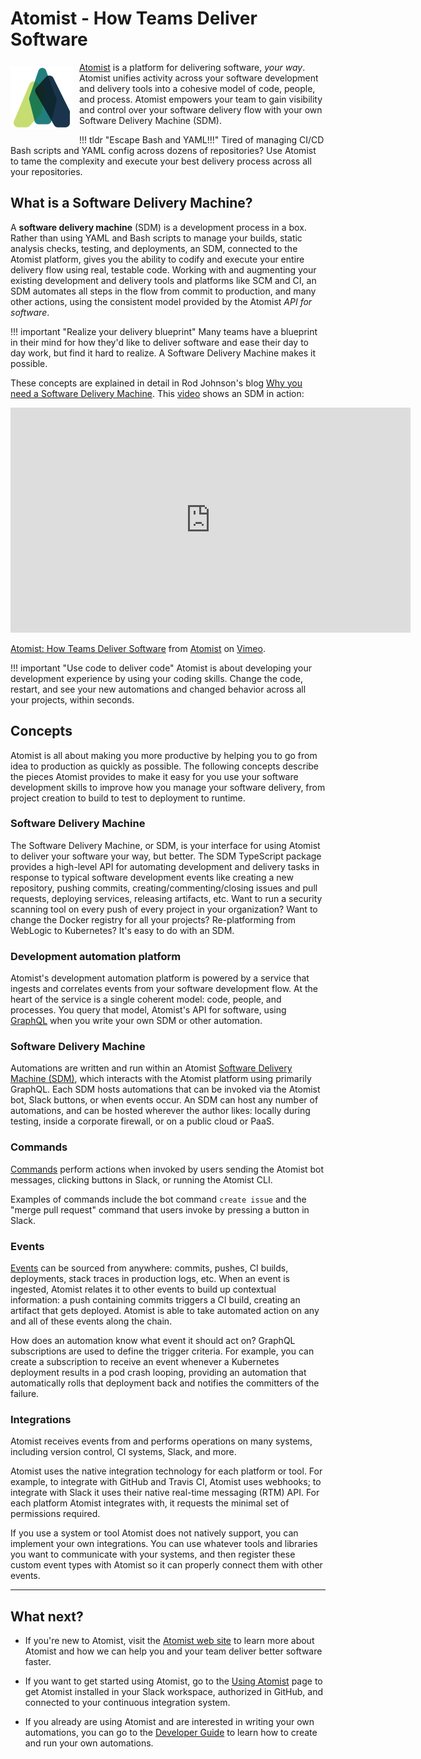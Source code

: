 # Atomist - How Teams Deliver Software

<img style="float:left; margin-top:7px; margin-right:10px; margin-bottom:10px; margin-left:0px;" src="img/atomist-logo.png" height="100px" width="100px" alt="Atomist logo"/>

[Atomist][www] is a platform for delivering software, _your way_.
Atomist unifies activity across your software development and delivery
tools into a cohesive model of code, people, and process.  Atomist
empowers your team to gain visibility and control over your software
delivery flow with your own Software Delivery Machine (SDM).

!!! tldr "Escape Bash and YAML!!!"
    Tired of managing CI/CD Bash scripts and YAML config across dozens
    of repositories?  Use Atomist to tame the complexity and execute
    your best delivery process across all your repositories.

[www]: https://atomist.com/ (Atomist - How Teams Deliver Software)

## What is a Software Delivery Machine?

A **software delivery machine** (SDM) is a development process in a
box.  Rather than using YAML and Bash scripts to manage your builds,
static analysis checks, testing, and deployments, an SDM, connected to
the Atomist platform, gives you the ability to codify and execute your
entire delivery flow using real, testable code.  Working with and
augmenting your existing development and delivery tools and platforms
like SCM and CI, an SDM automates all steps in the flow from commit to
production, and many other actions, using the consistent model
provided by the Atomist *API for software*.

!!! important "Realize your delivery blueprint"
    Many teams have a blueprint in their mind for how they'd like to
    deliver software and ease their day to day work, but find it hard to
    realize.  A Software Delivery Machine makes it possible.

These concepts are explained in detail in Rod Johnson's blog [Why you
need a Software Delivery Machine][sdm-blog]. This [video][sdm-video]
shows an SDM in action:

<iframe src="https://player.vimeo.com/video/260496136" width="640" height="360" frameborder="0" webkitallowfullscreen mozallowfullscreen allowfullscreen></iframe>
<p><a href="https://vimeo.com/260496136">Atomist: How Teams Deliver Software</a> from <a href="https://vimeo.com/atomist">Atomist</a> on <a href="https://vimeo.com">Vimeo</a>.</p>

!!! important "Use code to deliver code"
    Atomist is about developing your development experience by using
    your coding skills.  Change the code, restart, and see your new
    automations and changed behavior across all your projects, within
    seconds.

[sdm-blog]: https://the-composition.com/why-you-need-a-software-delivery-machine-85e8399cdfc0 (Why you need a Software Delivery Machine - The Composition)
[sdm-video]: https://vimeo.com/260496136

## Concepts

Atomist is all about making you more productive by helping you to go
from idea to production as quickly as possible.  The following
concepts describe the pieces Atomist provides to make it easy for you
use your software development skills to improve how you manage your
software delivery, from project creation to build to test to
deployment to runtime.

### Software Delivery Machine

The Software Delivery Machine, or SDM, is your interface for using
Atomist to deliver your software your way, but better.  The SDM
TypeScript package provides a high-level API for automating
development and delivery tasks in response to typical software
development events like creating a new repository, pushing commits,
creating/commenting/closing issues and pull requests, deploying
services, releasing artifacts, etc.  Want to run a security scanning
tool on every push of every project in your organization?  Want to
change the Docker registry for all your projects?  Re-platforming from
WebLogic to Kubernetes?  It's easy to do with an SDM.

### Development automation platform

Atomist's development automation platform is powered by a service that
ingests and correlates events from your software development flow.  At
the heart of the service is a single coherent model: code, people, and
processes.  You query that model, Atomist's API for software, using
[GraphQL][gql] when you write your own SDM or other automation.

[gql]: http://graphql.org/ (GraphQL)

### Software Delivery Machine

Automations are written and run within an Atomist [Software Delivery
Machine (SDM)][sdm], which interacts with the Atomist platform using
primarily GraphQL.  Each SDM hosts automations that can be invoked
via the Atomist bot, Slack buttons, or when events occur.  An SDM can
host any number of automations, and can be hosted wherever the author
likes: locally during testing, inside a corporate firewall, or on a
public cloud or PaaS.

[sdm]: developer/sdm.md (Atomist SDM)

### Commands

[Commands][command] perform actions when invoked by users sending the
Atomist bot messages, clicking buttons in Slack, or running the
Atomist CLI.

Examples of commands include the bot command `create issue` and the
"merge pull request" command that users invoke by pressing a button in
Slack.

[command]: developer/commands.md (Atomist - Commands)

### Events

[Events][event] can be sourced from anywhere: commits, pushes, CI
builds, deployments, stack traces in production logs, etc.  When an
event is ingested, Atomist relates it to other events to build up
contextual information: a push containing commits triggers a CI build,
creating an artifact that gets deployed.  Atomist is able to take
automated action on any and all of these events along the chain.

How does an automation know what event it should act on?  GraphQL
subscriptions are used to define the trigger criteria.  For example,
you can create a subscription to receive an event whenever a
Kubernetes deployment results in a pod crash looping, providing an
automation that automatically rolls that deployment back and notifies
the committers of the failure.

[event]: developer/events.md (Atomist - Events)

### Integrations

Atomist receives events from and performs operations on many systems,
including version control, CI systems, Slack, and more.

Atomist uses the native integration technology for each platform or
tool.  For example, to integrate with GitHub and Travis CI, Atomist
uses webhooks; to integrate with Slack it uses their native real-time
messaging (RTM) API.  For each platform Atomist integrates with, it
requests the minimal set of permissions required.

If you use a system or tool Atomist does not natively support, you can
implement your own integrations.  You can use whatever tools and
libraries you want to communicate with your systems, and then register
these custom event types with Atomist so it can properly connect them
with other events.

---

## What next?

-   If you're new to Atomist, visit the [Atomist web site][www] to
    learn more about Atomist and how we can help you and your team
    deliver better software faster.

-   If you want to get started using Atomist, go to the [Using
    Atomist][user] page to get Atomist installed in your Slack
    workspace, authorized in GitHub, and connected to your continuous
    integration system.

-   If you already are using Atomist and are interested in writing
    your own automations, you can go to the [Developer
    Guide][dev-guide] to learn how to create and run your own
    automations.

[user]: user/index.md (Atomist User Guide)
[quick-start]: quick-start.md (Atomist Developer Quick Start)
[dev-guide]: developer/index.md (Atomist Automations Developer Guide)
